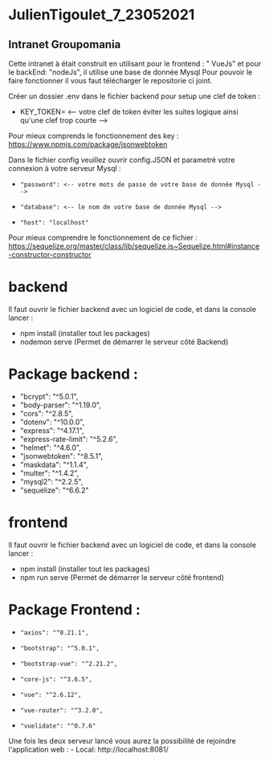 # JulienTigoulet_7_23052021
## Intranet Groupomania
Cette intranet à était construit en utilisant pour le frontend : " VueJs" et pour le backEnd: "nodeJs", il utilise une base de donnée Mysql
Pour pouvoir le faire fonctionner il vous faut télécharger le repositorie ci joint.



Créer un dossier .env dans le fichier backend pour setup une clef de token :
  * KEY_TOKEN=  <-- votre clef de token éviter les suites logique ainsi qu'une clef trop courte -->



 Pour mieux comprends le fonctionnement des key : https://www.npmjs.com/package/jsonwebtoken


Dans le fichier config veuillez ouvrir config.JSON et parametré votre connexion à votre serveur Mysql : 
 *     "password": <-- votre mots de passe de votre base de donnée Mysql -->
 *     "database": <-- le nom de votre base de donnée Mysql -->
 *     "host": "localhost"
Pour mieux comprendre le fonctionnement de ce fichier : https://sequelize.org/master/class/lib/sequelize.js~Sequelize.html#instance-constructor-constructor

# backend
 Il faut ouvrir le fichier backend avec un logiciel de code, et dans la console lancer : 
  * npm install  (installer tout les packages)
  * nodemon serve (Permet de démarrer le serveur côté Backend)

# Package backend :
 *    "bcrypt": "^5.0.1",
 *    "body-parser": "^1.19.0",
 *    "cors": "^2.8.5",
 *    "dotenv": "^10.0.0",
 *    "express": "^4.17.1",
 *    "express-rate-limit": "^5.2.6",
 *    "helmet": "^4.6.0",
 *    "jsonwebtoken": "^8.5.1",
 *    "maskdata": "^1.1.4",
 *    "multer": "^1.4.2",
 *    "mysql2": "^2.2.5",
 *    "sequelize": "^6.6.2"

# frontend
 Il faut ouvrir le fichier backend avec un logiciel de code, et dans la console lancer : 
  * npm install  (installer tout les packages)
  * npm run serve (Permet de démarrer le serveur côté frontend)

# Package Frontend : 
 *     "axios": "^0.21.1",
 *     "bootstrap": "^5.0.1",
 *     "bootstrap-vue": "^2.21.2",
 *     "core-js": "^3.6.5",
 *     "vue": "^2.6.12",
 *     "vue-router": "^3.2.0",
 *     "vuelidate": "^0.7.6"


Une fois les deux serveur lancé vous aurez la possibilité de rejoindre l'application web :   - Local:   http://localhost:8081/
